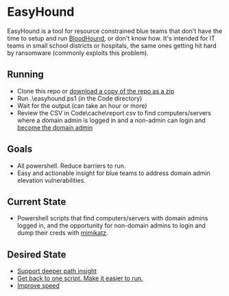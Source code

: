 # EasyHound
EasyHound is a tool for resource constrained blue teams that don't have the time to setup and run [BloodHound](https://github.com/BloodHoundAD/BloodHound), or don't know how. It's intended for IT teams in small school districts or hospitals, the same ones getting hit hard by ransomware (commonly exploits this problem). 

## Running
* Clone this repo or [download a copy of the repo as a zip](https://github.com/ericalexanderorg/easyhound/archive/main.zip)
* Run .\easyhound.ps1 (in the Code directory)
* Wait for the output (can take an hour or more)
* Review the CSV in Code\cache\report.csv to find computers/servers where a domain admin is logged in and a non-admin can login and [become the domain admin](https://github.com/gentilkiwi/mimikatz)

## Goals
* All powershell. Reduce barriers to run.
* Easy and actionable insight for blue teams to address domain admin elevation vulnerabilities.

## Current State
* Powershell scripts that find computers/servers with domain admins logged in, and the opportunity for non-domain admins to login and dump their creds with [mimikatz](https://github.com/gentilkiwi/mimikatz).

## Desired State
* [Support deeper path insight](https://github.com/ericalexanderorg/easyhound/issues/1)
* [Get back to one script. Make it easier to run.](https://github.com/ericalexanderorg/easyhound/issues/2)
* [Improve speed](https://github.com/ericalexanderorg/easyhound/issues/3)
